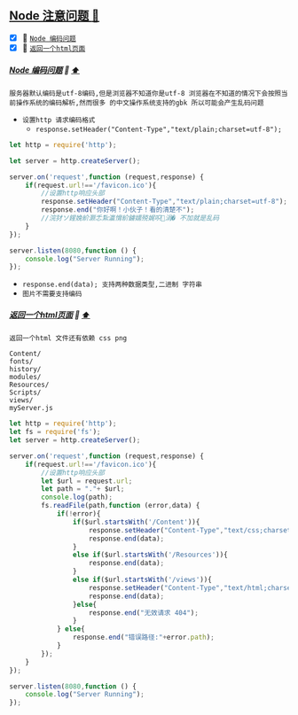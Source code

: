 <a id="top" href="#top">Node 注意问题  :maple_leaf:</a> 
----
- [x] :maple_leaf: <a href="#NodeServer">`Node 编码问题`</a>
- [x] :maple_leaf: <a href="#returnHtml">`返回一个html页面`</a>

#####  <a id="NodeServer" href="#NodeServer">Node 编码问题</a>  :star2: <a href="#top"> :arrow_up: </a>
`服务器默认编码是utf-8编码,但是浏览器不知道你是utf-8 浏览器在不知道的情况下会按照当前操作系统的编码解析,然而很多
的中文操作系统支持的gbk 所以可能会产生乱码问题`
* `设置http 请求编码格式`
   * `response.setHeader("Content-Type","text/plain;charset=utf-8"); `
```javascript
let http = require('http');

let server = http.createServer();

server.on('request',function (request,response) {
    if(request.url!=='/favicon.ico'){
        //设置http响应头部
        response.setHeader("Content-Type","text/plain;charset=utf-8");
        response.end("你好啊！小伙子！看的清楚不");
        //浣犲ソ鍟婏紒灏忎紮瀛愶紒鐪嬬殑娓呮涓� 不加就是乱码
    }
});

server.listen(8080,function () {
    console.log("Server Running");
});
```
* `response.end(data); 支持两种数据类型,二进制 字符串`
* `图片不需要支持编码`

#####  <a id="returnHtml" href="#returnHtml">返回一个html页面</a>  :star2: <a href="#top"> :arrow_up: </a>
`返回一个html 文件还有依赖 css png`

```shell
Content/
fonts/
history/
modules/
Resources/  
Scripts/  
views/
myServer.js  
```

```javascript
let http = require('http');
let fs = require('fs');
let server = http.createServer();

server.on('request',function (request,response) {
    if(request.url!=='/favicon.ico'){
        //设置http响应头部
        let $url = request.url;
        let path = "."+ $url;
        console.log(path);
        fs.readFile(path,function (error,data) {
            if(!error){
                if($url.startsWith('/Content')){
                    response.setHeader("Content-Type","text/css;charset=utf-8");
                    response.end(data);
                }
                else if($url.startsWith('/Resources')){
                    response.end(data);
                }
                else if($url.startsWith('/views')){
                    response.setHeader("Content-Type","text/html;charset=utf-8");
                    response.end(data);
                }else{
                    response.end("无效请求 404");
                }
            } else{
                response.end("错误路径:"+error.path);
            }
        });
    }
});

server.listen(8080,function () {
    console.log("Server Running");
});
```
